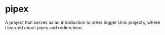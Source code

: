 # pipex
A project that serves as an introduction to other bigger Unix projects, where i learned about pipes and redirections
